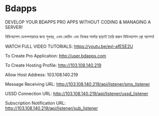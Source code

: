 # Bdapps

DEVELOP YOUR BDAPPS PRO APPS WITHOUT CODING & MANAGING A SERVER!

বিডিঅ্যাপস ডেভলপারদের জন্য সুখবর, এখন কোডিং এবং নিজের সার্ভার ছাড়াই তৈরি করুন বিডিঅ্যাপস প্রো অ্যাপস!

WATCH FULL VIDEO TUTORIALS: https://youtu.be/exl-afESE2U



To Create Pro Application: http://user.bdapps.com

To Create Hosting Profile: http://103.108.140.219




Allow Host Address: 103.108.140.219

Message Receiving URL: http://103.108.140.219/api/listener/sms_listener

USSD Connection URL: http://103.108.140.219/api/listener/ussd_listener

Subscription Notification URL: http://103.108.140.219/api/listener/sub_listener
